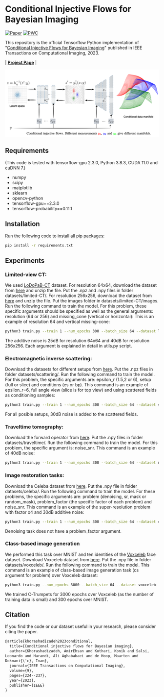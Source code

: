 # Conditional Injective Flows for Bayesian Imaging

[![Paper](https://img.shields.io/badge/arxiv-report-red)](https://arxiv.org/abs/2204.07664)
[![PWC](https://img.shields.io/badge/PWC-report-blue)](https://paperswithcode.com/paper/conditional-injective-flows-for-bayesian)

This repository is the official Tensorflow Python implementation of "[Conditional Injective Flows for Bayesian Imaging](https://arxiv.org/abs/2204.07664)" published in IEEE Transactions on Computational Imaging, 2023.

| [**Project Page**](https://sada.dmi.unibas.ch/en/research/injective-flows)  | 


<p float="center">
<img src="https://github.com/swing-research/conditional-trumpets/blob/main/figures/network.png" width="1000">
</p>



## Requirements
(This code is tested with tensorflow-gpu 2.3.0, Python 3.8.3, CUDA 11.0 and cuDNN 7.)
- numpy
- scipy
- matplotlib
- sklearn
- opencv-python
- tensorflow-gpu==2.3.0
- tensorflow-probability==0.11.1

## Installation

Run the following code to install all pip packages:
```sh
pip install -r requirements.txt 
```

## Experiments
### Limited-view CT:
We used [LoDoPaB-CT](https://www.nature.com/articles/s41597-021-00893-z) dataset. For resolution 64x64, download the dataset from [here](https://drive.switch.ch/index.php/s/tDym90atqRrLNm4) and unzip the file. Put the .npz and .npy files in folder datasets/limited-CT/.
For resolution 256x256, download the dataset from [here](https://drive.switch.ch/index.php/s/lQeYWmAIYcEEdlc) and unzip the file. Put the images folder in datasets/limited-CT/images.
Run the following command to train the model. For this problem, these specific arguments should be specified as well as the general arguments: resolution (64 or 256) and missing_cone (vertical or horizontal): This is an example of resolution 64 and vertical missing-cone:
```sh
python3 train.py --train 1 --num_epochs 300 --batch_size 64 --dataset limited-CT --lr 0.0001 --ml_threshold 150 --model_depth 3 --latent_depth 4 --learntop 1 --gpu_num 0 --remove_all 1 --desc default --problem limited-CT --resolution 64 --missing_cone vertical
```
The additive noise is 25dB for resolution 64x64 and 40dB for resolution 256x256. 
Each argument is explained in detail in utils.py script.


### Electromagnetic inverse scattering:
Download the datasets for different setups from [here](https://drive.switch.ch/index.php/s/ov6OiLyc3V2xEo2). Put the .npz files in folder datasets/scattering/.
Run the following command to train the model. For this problem, the specific arguments are: epsilon_r (1.5,2 or 6), setup (full or slice) and conditions (es or bp). This command is an example of epsilon_r=6, full angle view (slice is for top view) and using scattered fields as conditioning samples:
```sh
python3 train.py --train 1 --num_epochs 300 --batch_size 64 --dataset scattering --lr 0.0001 --ml_threshold 150 --model_depth 3 --latent_depth 4 --learntop 1 --gpu_num 0 --remove_all 1 --desc default --problem scattering --epsilon_r 6 --setup full --conditions es 
```
For all posible setups, 30dB noise is added to the scattered fields.

### Traveltime tomography:
Download the forward operator from [here](https://drive.switch.ch/index.php/s/z0FlOFdbtM3Koi7). Put the .npy files in folder datasets/traveltime/.
Run the following command to train the model. For this problem, the specific argument is: noise_snr. This command is an example of 40dB noise:
```sh
python3 train.py --train 1 --num_epochs 300 --batch_size 64 --dataset mnist --lr 0.0001 --ml_threshold 150 --model_depth 3 --latent_depth 4 --learntop 1 --gpu_num 0 --remove_all 1 --desc default --problem traveltime --noise_snr 40
```

### Image restoration tasks:
Download the Celeba dataset from [here](https://drive.switch.ch/index.php/s/bLwsT2zA0nKH4kT). Put the .npy file in folder datasets/celeba/.
Run the following command to train the model. For these problems, the specific arguments are: problem (denoising, sr, mask or random_mask), problem_factor (the specific factor of each problem) and noise_snr. This command is an example of the super-resolution problem with factor x4 and 30dB additive noise:
```sh
python3 train.py --train 1 --num_epochs 300 --batch_size 64 --dataset celeba --lr 0.0001 --ml_threshold 150 --model_depth 3 --latent_depth 4 --learntop 1 --gpu_num 0 --remove_all 1 --desc default --problem sr --problem_factor 4 --noise_snr 30
```
Denoising task does not have a problem_factor argument.

### Class-based image generation
We performed this task over MNIST and ten identities of the [Voxceleb](https://www.robots.ox.ac.uk/~vgg/data/voxceleb/) face dataset. Download Voxceleb dataset from [here](https://drive.switch.ch/index.php/s/XbemLQoUFDx1eCh). Put the .npy file in folder datasets/voxceleb/. Run the following command to train the model. This command is an example of class-based image generation task (cs argument for problem) over Voxceleb dataset:
```sh
python3 train.py --num_epochs 3000 --batch_size 64 --dataset voxceleb --lr 0.0001 --ml_threshold 1500 --model_depth 3 --latent_depth 4 --learntop 1 --gpu_num 0 --remove_all 1 --desc default --problem cs --train 1 
```
We trained C-Trumpets for 3000 epochs over Voxceleb (as the number of training data is small) and 300 epochs over MNIST.


## Citation
If you find the code or our dataset useful in your research, please consider citing the paper.

```
@article{khorashadizadeh2023conditional,
  title={Conditional injective flows for Bayesian imaging},
  author={Khorashadizadeh, AmirEhsan and Kothari, Konik and Salsi, Leonardo and Harandi, Ali Aghababaei and de Hoop, Maarten and Dokmani{\'c}, Ivan},
  journal={IEEE Transactions on Computational Imaging},
  volume={9},
  pages={224--237},
  year={2023},
  publisher={IEEE}
}
```

